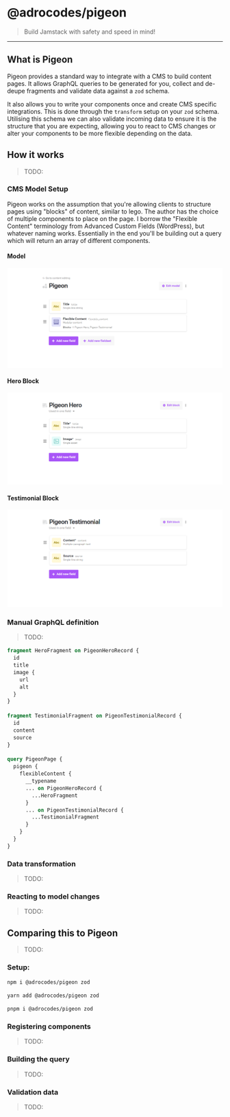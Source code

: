 # @adrocodes/pigeon

> Build Jamstack with safety and speed in mind!

---

## What is Pigeon

Pigeon provides a standard way to integrate with a CMS to build content pages. It allows GraphQL queries to be generated for you, collect and de-deupe fragments and validate data against a `zod` schema.

It also allows you to write your components once and create CMS specific integrations. This is done through the `transform` setup on your `zod` schema. Utilising this schema we can also validate incoming data to ensure it is the structure that you are expecting, allowing you to react to CMS changes or alter your components to be more flexible depending on the data.

## How it works

> TODO:

### CMS Model Setup

Pigeon works on the assumption that you're allowing clients to structure pages using "blocks" of content, similar to lego. The author has the choice of multiple components to place on the page. I borrow the "Flexible Content" terminology from Advanced Custom Fields (WordPress), but whatever naming works. Essentially in the end you'll be building out a query which will return an array of different components.

#### Model

<img src="docs/model-setup.png" />

#### Hero Block

<img src="docs/pigeon-hero.png" />

#### Testimonial Block

<img src="docs/pigeon-testimonial.png" />

### Manual GraphQL definition

> TODO:

```graphql
fragment HeroFragment on PigeonHeroRecord {
  id
  title
  image {
    url
    alt
  }
}

fragment TestimonialFragment on PigeonTestimonialRecord {
  id
  content
  source
}

query PigeonPage {
  pigeon {
    flexibleContent {
      __typename
      ... on PigeonHeroRecord {
        ...HeroFragment
      }
      ... on PigeonTestimonialRecord {
        ...TestimonialFragment
      }
    }
  }
}
```

### Data transformation

> TODO:

### Reacting to model changes

> TODO:

## Comparing this to Pigeon

> TODO:

### Setup:

```bash
npm i @adrocodes/pigeon zod
```

```bash
yarn add @adrocodes/pigeon zod
```

```bash
pnpm i @adrocodes/pigeon zod
```

### Registering components

> TODO:

### Building the query

> TODO:

### Validation data

> TODO:

